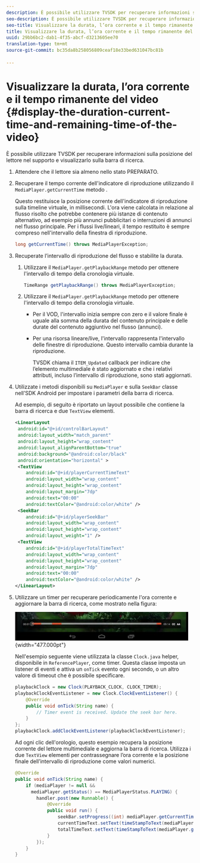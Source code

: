 ```yaml
---
description: È possibile utilizzare TVSDK per recuperare informazioni sulla posizione del lettore nel supporto e visualizzarlo sulla barra di ricerca.
seo-description: È possibile utilizzare TVSDK per recuperare informazioni sulla posizione del lettore nel supporto e visualizzarlo sulla barra di ricerca.
seo-title: Visualizzare la durata, l’ora corrente e il tempo rimanente del video
title: Visualizzare la durata, l’ora corrente e il tempo rimanente del video
uuid: 29bb6bc2-dab1-4f35-abcf-d3213605ee70
translation-type: tm+mt
source-git-commit: bc35da8b258056809ceaf18e33bed631047bc81b

---
```



# Visualizzare la durata, l’ora corrente e il tempo rimanente del video {#display-the-duration-current-time-and-remaining-time-of-the-video}

È possibile utilizzare TVSDK per recuperare informazioni sulla posizione del lettore nel supporto e visualizzarlo sulla barra di ricerca.

1. Attendere che il lettore sia almeno nello stato PREPARATO.
1. Recuperare il tempo corrente dell&#39;indicatore di riproduzione utilizzando il `MediaPlayer.getCurrentTime` metodo .

   Questo restituisce la posizione corrente dell&#39;indicatore di riproduzione sulla timeline virtuale, in millisecondi. L&#39;ora viene calcolata in relazione al flusso risolto che potrebbe contenere più istanze di contenuto alternativo, ad esempio più annunci pubblicitari o interruzioni di annunci nel flusso principale. Per i flussi live/lineari, il tempo restituito è sempre compreso nell&#39;intervallo della finestra di riproduzione.

   ```java
   long getCurrentTime() throws MediaPlayerException;
   ```

1. Recuperate l’intervallo di riproduzione del flusso e stabilite la durata.
   1. Utilizzare il `MediaPlayer.getPlaybackRange` metodo per ottenere l&#39;intervallo di tempo della cronologia virtuale.

      ```java
      TimeRange getPlaybackRange() throws MediaPlayerException;
      ```

   1. Utilizzare il `MediaPlayer.getPlaybackRange` metodo per ottenere l&#39;intervallo di tempo della cronologia virtuale.

      * Per il VOD, l&#39;intervallo inizia sempre con zero e il valore finale è uguale alla somma della durata del contenuto principale e delle durate del contenuto aggiuntivo nel flusso (annunci).
      * Per una risorsa lineare/live, l&#39;intervallo rappresenta l&#39;intervallo delle finestre di riproduzione. Questo intervallo cambia durante la riproduzione.

         TVSDK chiama il `ITEM_Updated` callback per indicare che l’elemento multimediale è stato aggiornato e che i relativi attributi, incluso l’intervallo di riproduzione, sono stati aggiornati.

1. Utilizzate i metodi disponibili su `MediaPlayer` e sulla `SeekBar` classe nell’SDK Android per impostare i parametri della barra di ricerca.

   Ad esempio, di seguito è riportato un layout possibile che contiene la barra di ricerca e due `TextView` elementi.

   ```xml
   <LinearLayout 
    android:id="@+id/controlBarLayout" 
    android:layout_width="match_parent" 
    android:layout_height="wrap_content" 
    android:layout_alignParentBottom="true" 
    android:background="@android:color/black" 
    android:orientation="horizontal" > 
    <TextView 
       android:id="@+id/playerCurrentTimeText" 
       android:layout_width="wrap_content" 
       android:layout_height="wrap_content" 
       android:layout_margin="7dp" 
       android:text="00:00" 
       android:textColor="@android:color/white" /> 
    <SeekBar 
       android:id="@+id/playerSeekBar" 
       android:layout_width="wrap_content" 
       android:layout_height="wrap_content" 
       android:layout_weight="1" /> 
    <TextView 
       android:id="@+id/playerTotalTimeText" 
       android:layout_width="wrap_content" 
       android:layout_height="wrap_content" 
       android:layout_margin="7dp" 
       android:text="00:00" 
       android:textColor="@android:color/white" /> 
   </LinearLayout>
   ```

1. Utilizzare un timer per recuperare periodicamente l&#39;ora corrente e aggiornare la barra di ricerca, come mostrato nella figura:

   <!--<a id="fig_689CEDDD02094C0C8E91C5195F8EAD3F"></a>-->

   ![](assets/seek-bar.jpg){width=&quot;477.000pt&quot;}

   Nell&#39;esempio seguente viene utilizzata la classe `Clock.java` helper, disponibile in `ReferencePlayer`, come timer. Questa classe imposta un listener di eventi e attiva un `onTick` evento ogni secondo, o un altro valore di timeout che è possibile specificare.

   ```java
   playbackClock = new Clock(PLAYBACK_CLOCK, CLOCK_TIMER); 
   playbackClockEventListener = new Clock.ClockEventListener() { 
       @Override 
       public void onTick(String name) { 
           // Timer event is received. Update the seek bar here. 
       } 
   }; 
   playbackClock.addClockEventListener(playbackClockEventListener);
   ```

   Ad ogni clic dell&#39;orologio, questo esempio recupera la posizione corrente del lettore multimediale e aggiorna la barra di ricerca. Utilizza i due `TextView` elementi per contrassegnare l’ora corrente e la posizione finale dell’intervallo di riproduzione come valori numerici.

   ```java
   @Override 
   public void onTick(String name) { 
       if (mediaPlayer != null &&  
         mediaPlayer.getStatus() == MediaPlayerStatus.PLAYING) { 
           handler.post(new Runnable() { 
               @Override 
               public void run() { 
                   seekBar.setProgress((int) mediaPlayer.getCurrentTime()); 
                   currentTimeText.setText(timeStampToText(mediaPlayer.getCurrentTime())); 
                   totalTimeText.setText(timeStampToText(mediaPlayer.getPlaybackRange().getEnd())); 
               } 
           }); 
       } 
   } 
   ```

